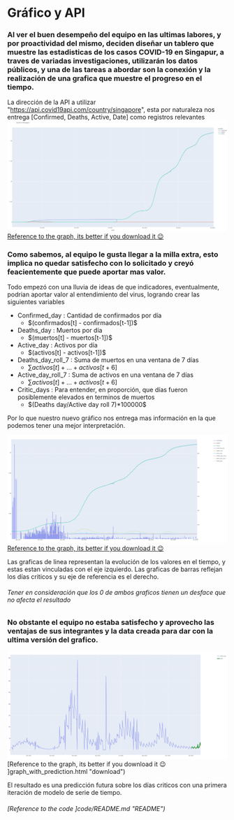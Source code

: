 # Gráfico y API
### Al ver el buen desempeño del equipo en las ultimas labores, y por proactividad del mismo, deciden diseñar un tablero que muestre las estadisticas de los casos COVID-19 en Singapur, a traves de variadas investigaciones, utilizarán los datos públicos, y una de las tareas a abordar son la conexión y la realización de una grafica que muestre el progreso en el tiempo.

La dirección de la API a utilizar "https://api.covid19api.com/country/singapore", esta por naturaleza nos entrega [Confirmed, Deaths, Active, Date] como registros relevantes
![Time_serie](time_serie.jpg "Time Serie")
[Reference to the graph, its better if you download it :wink: ](time_serie.html "download")

### Como sabemos, al equipo le gusta llegar a la milla extra, esto implica no quedar satisfecho con lo solicitado y creyó feacientemente que puede aportar mas valor.

Todo empezó con una lluvia de ideas de que indicadores, eventualmente, podrian aportar valor al entendimiento del virus, logrando crear las siguientes variables
* Confirmed_day : Cantidad de confirmados por día 
	* $\(confirmados[t] - confirmados[t-1])\$
* Deaths_day : Muertos por día 
	* $\(muertos[t] - muertos[t-1])\$
* Active_day : Activos por día 
	* $\(activos[t] - activos[t-1])\$
* Deaths_day_roll_7 : Suma de muertos en una ventana de 7 días 
	* $\sum activos[t] + ... + activos[t+6]$
* Active_day_roll_7 : Suma de activos en una ventana de 7 días 
	* $\sum activos[t] + ... + activos[t+6]$
* Critic_days : Para entender, en proporción, que días fueron posiblemente elevados en terminos de muertos
	* $\(Deaths day/Active day roll 7)*100000\$

Por lo que nuestro nuevo gráfico nos entrega mas información en la que podemos tener una mejor interpretación.

![all data](all_data.jpg "All data")
[Reference to the graph, its better if you download it :wink: ](all_data.html "download")

Las graficas de linea representan la evolución de los valores en el tiempo, y estas estan vinculadas con el eje izquierdo.
Las graficas de barras reflejan los días criticos y su eje de referencia es el derecho.
###### Tener en consideración que los 0 de ambos graficos tienen un desface que no afecta el resultado

### No obstante el equipo no estaba satisfecho y aprovecho las ventajas de sus integrantes y la data creada para dar con la ultima versión del grafico.

![graph_with_prediction](graph_with_prediction.jpg "graph_with_prediction")
[Reference to the graph, its better if you download it :wink: ]graph_with_prediction.html "download")

El resultado es una predicción futura sobre los días criticos con una primera iteración de modelo de serie de tiempo.
###### [Reference to the code ]code/README.md "README")
